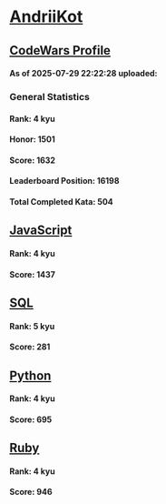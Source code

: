 # [AndriiKot](https://www.codewars.com/users/AndriiKot)

## [CodeWars Profile](https://www.codewars.com/users/AndriiKot)

#### As of 2025-07-29 22:22:28 uploaded:

### General Statistics

#### Rank: 4 kyu

#### Honor: 1501

#### Score: 1632

#### Leaderboard Position: 16198

#### Total Completed Kata: 504



## [JavaScript](https://github.com/AndriiKot/JavaScript__CodeWars)

#### Rank: 4 kyu

#### Score: 1437


## [SQL](https://github.com/AndriiKot/SQL__CodeWars)

#### Rank: 5 kyu

#### Score: 281


## [Python](https://github.com/AndriiKot/Python__CodeWars)

#### Rank: 4 kyu

#### Score: 695


## [Ruby](https://github.com/AndriiKot/Ruby__CodeWars)

#### Rank: 4 kyu

#### Score: 946

